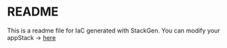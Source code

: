 # README
This is a readme file for IaC generated with StackGen.
You can modify your appStack -> [here](http://main.dev.stackgen.com/appstacks/852dae02-8b14-4b9c-a846-7d21bf513ae9)
